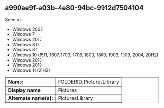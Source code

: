 ## a990ae9f-a03b-4e80-94bc-9912d7504104

Seen on:
* Windows 2008
* Windows 7
* Windows 2012
* Windows 8.0
* Windows 8.1
* Windows 10 (1511, 1607, 1703, 1709, 1803, 1809, 1903, 1909, 2004, 20H2)
* Windows 2016
* Windows 2019
* Windows 11 (21H2)

<table border="1" class="docutils">
  <tbody>
    <tr>
      <td><b>Name:</b></td>
      <td>FOLDERID_PicturesLibrary</td>
    </tr>
    <tr>
      <td><b>Display name:</b></td>
      <td>Pictures</td>
    </tr>
    <tr>
      <td><b>Alternate name(s):</b></td>
      <td>PicturesLibrary</td>
    </tr>
  </tbody>
</table>

